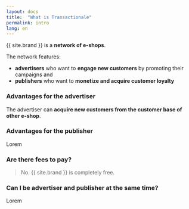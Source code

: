 ```yaml
---
layout: docs
title:  "What is Transactionale"
permalink: intro
lang: en
---
```

{{ site.brand }} is a **network of e-shops**.

The network features:

- **advertisers** who want to **engage new customers** by promoting their campaigns and
- **publishers** who want to **monetize and acquire customer loyalty**

### Advantages for the advertiser

The advertiser can **acquire new customers from the customer base of other e-shop**. 

### Advantages for the publisher

Lorem

### Are there fees to pay?

> No. {{ site.brand }} is completely free. 

### Can I be advertiser and publisher at the same time?

Lorem